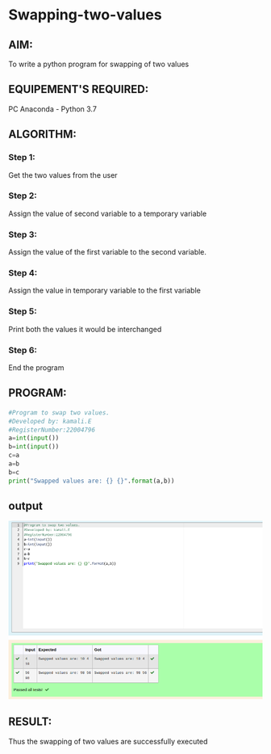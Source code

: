 # Swapping-two-values

## AIM:

To write a python program for swapping of two values

## EQUIPEMENT'S REQUIRED: 

PC
Anaconda - Python 3.7

## ALGORITHM: 

### Step 1:
Get the two values from the user
### Step 2: 
Assign the value of second variable to a temporary variable 
### Step 3: 
Assign the value of the first variable to the second variable.
### Step 4:  
Assign the value in temporary variable to the first variable
### Step 5: 
Print both the values it would be interchanged
### Step 6: 
End the program

## PROGRAM:
```python
#Program to swap two values.
#Developed by: kamali.E
#RegisterNumber:22004796
a=int(input())
b=int(input())
c=a
a=b
b=c
print("Swapped values are: {} {}".format(a,b))
```

## output
![](./swaping.png)


## RESULT:
Thus the swapping of two values are successfully executed







